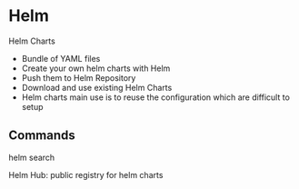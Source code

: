 # Helm

Helm Charts
- Bundle of YAML files
- Create your own helm charts with Helm
- Push them to Helm Repository
- Download and use existing Helm Charts
- Helm charts main use is to reuse the configuration which are difficult to setup


## Commands
helm search <keyword>

  
Helm Hub:  public registry for helm charts
  
